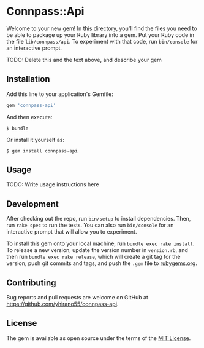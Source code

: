 # Connpass::Api

Welcome to your new gem! In this directory, you'll find the files you need to be able to package up your Ruby library into a gem. Put your Ruby code in the file `lib/connpass/api`. To experiment with that code, run `bin/console` for an interactive prompt.

TODO: Delete this and the text above, and describe your gem

## Installation

Add this line to your application's Gemfile:

```ruby
gem 'connpass-api'
```

And then execute:

    $ bundle

Or install it yourself as:

    $ gem install connpass-api

## Usage

TODO: Write usage instructions here

## Development

After checking out the repo, run `bin/setup` to install dependencies. Then, run `rake spec` to run the tests. You can also run `bin/console` for an interactive prompt that will allow you to experiment.

To install this gem onto your local machine, run `bundle exec rake install`. To release a new version, update the version number in `version.rb`, and then run `bundle exec rake release`, which will create a git tag for the version, push git commits and tags, and push the `.gem` file to [rubygems.org](https://rubygems.org).

## Contributing

Bug reports and pull requests are welcome on GitHub at https://github.com/yhirano55/connpass-api.


## License

The gem is available as open source under the terms of the [MIT License](http://opensource.org/licenses/MIT).

